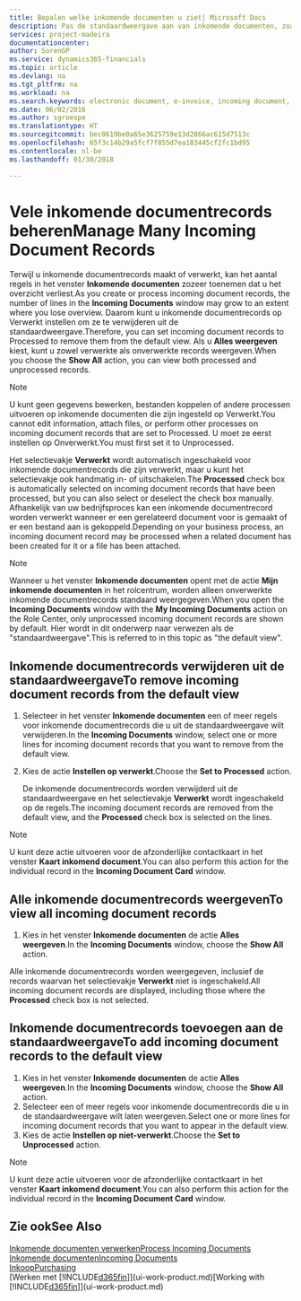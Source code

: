 ```yaml
---
title: Bepalen welke inkomende documenten u ziet| Microsoft Docs
description: Pas de standaardweergave aan van inkomende documenten, zoals e-facturen, om de lijst met verwerkte en onverwerkte records te verbeteren.
services: project-madeira
documentationcenter: 
author: SorenGP
ms.service: dynamics365-financials
ms.topic: article
ms.devlang: na
ms.tgt_pltfrm: na
ms.workload: na
ms.search.keywords: electronic document, e-invoice, incoming document, OCR, ecommerce, document exchange, import invoice
ms.date: 06/02/2016
ms.author: sgroespe
ms.translationtype: HT
ms.sourcegitcommit: bec0619be0a65e3625759e13d2866ac615d7513c
ms.openlocfilehash: 65f3c14b29a5fcf7f855d7ea183445cf2fc1bd95
ms.contentlocale: nl-be
ms.lasthandoff: 01/30/2018

---
```

# <a name="manage-many-incoming-document-records"></a><span data-ttu-id="3fc23-103">Vele inkomende documentrecords beheren</span><span class="sxs-lookup"><span data-stu-id="3fc23-103">Manage Many Incoming Document Records</span></span>
<span data-ttu-id="3fc23-104">Terwijl u inkomende documentrecords maakt of verwerkt, kan het aantal regels in het venster **Inkomende documenten** zozeer toenemen dat u het overzicht verliest.</span><span class="sxs-lookup"><span data-stu-id="3fc23-104">As you create or process incoming document records, the number of lines in the **Incoming Documents** window may grow to an extent where you lose overview.</span></span> <span data-ttu-id="3fc23-105">Daarom kunt u inkomende documentrecords op Verwerkt instellen om ze te verwijderen uit de standaardweergave.</span><span class="sxs-lookup"><span data-stu-id="3fc23-105">Therefore, you can set incoming document records to Processed to remove them from the default view.</span></span> <span data-ttu-id="3fc23-106">Als u **Alles weergeven** kiest, kunt u zowel verwerkte als onverwerkte records weergeven.</span><span class="sxs-lookup"><span data-stu-id="3fc23-106">When you choose the **Show All** action, you can view both processed and unprocessed records.</span></span>

> [!NOTE]  
>   <span data-ttu-id="3fc23-107">U kunt geen gegevens bewerken, bestanden koppelen of andere processen uitvoeren op inkomende documenten die zijn ingesteld op Verwerkt.</span><span class="sxs-lookup"><span data-stu-id="3fc23-107">You cannot edit information, attach files, or perform other processes on incoming document records that are set to Processed.</span></span> <span data-ttu-id="3fc23-108">U moet ze eerst instellen op Onverwerkt.</span><span class="sxs-lookup"><span data-stu-id="3fc23-108">You must first set it to Unprocessed.</span></span>

<span data-ttu-id="3fc23-109">Het selectievakje **Verwerkt** wordt automatisch ingeschakeld voor inkomende documentrecords die zijn verwerkt, maar u kunt het selectievakje ook handmatig in- of uitschakelen.</span><span class="sxs-lookup"><span data-stu-id="3fc23-109">The **Processed** check box is automatically selected on incoming document records that have been processed, but you can also select or deselect the check box manually.</span></span> <span data-ttu-id="3fc23-110">Afhankelijk van uw bedrijfsproces kan een inkomende documentrecord worden verwerkt wanneer er een gerelateerd document voor is gemaakt of er een bestand aan is gekoppeld.</span><span class="sxs-lookup"><span data-stu-id="3fc23-110">Depending on your business process, an incoming document record may be processed when a related document has been created for it or a file has been attached.</span></span>

> [!NOTE]  
>   <span data-ttu-id="3fc23-111">Wanneer u het venster **Inkomende documenten** opent met de actie **Mijn inkomende documenten** in het rolcentrum, worden alleen onverwerkte inkomende documentrecords standaard weergegeven.</span><span class="sxs-lookup"><span data-stu-id="3fc23-111">When you open the **Incoming Documents** window with the **My Incoming Documents** action on the Role Center, only unprocessed incoming document records are shown by default.</span></span> <span data-ttu-id="3fc23-112">Hier wordt in dit onderwerp naar verwezen als de "standaardweergave".</span><span class="sxs-lookup"><span data-stu-id="3fc23-112">This is referred to in this topic as "the default view".</span></span>

## <a name="to-remove-incoming-document-records-from-the-default-view"></a><span data-ttu-id="3fc23-113">Inkomende documentrecords verwijderen uit de standaardweergave</span><span class="sxs-lookup"><span data-stu-id="3fc23-113">To remove incoming document records from the default view</span></span>
1. <span data-ttu-id="3fc23-114">Selecteer in het venster **Inkomende documenten** een of meer regels voor inkomende documentrecords die u uit de standaardweergave wilt verwijderen.</span><span class="sxs-lookup"><span data-stu-id="3fc23-114">In the **Incoming Documents** window, select one or more lines for incoming document records that you want to remove from the default view.</span></span>
2. <span data-ttu-id="3fc23-115">Kies de actie **Instellen op verwerkt**.</span><span class="sxs-lookup"><span data-stu-id="3fc23-115">Choose the **Set to Processed** action.</span></span>

    <span data-ttu-id="3fc23-116">De inkomende documentrecords worden verwijderd uit de standaardweergave en het selectievakje **Verwerkt** wordt ingeschakeld op de regels.</span><span class="sxs-lookup"><span data-stu-id="3fc23-116">The incoming document records are removed from the default view, and the **Processed** check box is selected on the lines.</span></span>

> [!NOTE]  
>   <span data-ttu-id="3fc23-117">U kunt deze actie uitvoeren voor de afzonderlijke contactkaart in het venster **Kaart inkomend document**.</span><span class="sxs-lookup"><span data-stu-id="3fc23-117">You can also perform this action for the individual record in the **Incoming Document Card** window.</span></span>

## <a name="to-view-all-incoming-document-records"></a><span data-ttu-id="3fc23-118">Alle inkomende documentrecords weergeven</span><span class="sxs-lookup"><span data-stu-id="3fc23-118">To view all incoming document records</span></span>
1. <span data-ttu-id="3fc23-119">Kies in het venster **Inkomende documenten** de actie **Alles weergeven**.</span><span class="sxs-lookup"><span data-stu-id="3fc23-119">In the **Incoming Documents** window, choose the **Show All** action.</span></span>

<span data-ttu-id="3fc23-120">Alle inkomende documentrecords worden weergegeven, inclusief de records waarvan het selectievakje **Verwerkt** niet is ingeschakeld.</span><span class="sxs-lookup"><span data-stu-id="3fc23-120">All incoming document records are displayed, including those where the **Processed** check box is not selected.</span></span>

## <a name="to-add-incoming-document-records-to-the-default-view"></a><span data-ttu-id="3fc23-121">Inkomende documentrecords toevoegen aan de standaardweergave</span><span class="sxs-lookup"><span data-stu-id="3fc23-121">To add incoming document records to the default view</span></span>
1. <span data-ttu-id="3fc23-122">Kies in het venster **Inkomende documenten** de actie **Alles weergeven**.</span><span class="sxs-lookup"><span data-stu-id="3fc23-122">In the **Incoming Documents** window, choose the **Show All** action.</span></span>
2. <span data-ttu-id="3fc23-123">Selecteer een of meer regels voor inkomende documentrecords die u in de standaardweergave wilt laten weergeven.</span><span class="sxs-lookup"><span data-stu-id="3fc23-123">Select one or more lines for incoming document records that you want to appear in the default view.</span></span>
3. <span data-ttu-id="3fc23-124">Kies de actie **Instellen op niet-verwerkt**.</span><span class="sxs-lookup"><span data-stu-id="3fc23-124">Choose the **Set to Unprocessed** action.</span></span>  

> [!NOTE]  
>   <span data-ttu-id="3fc23-125">U kunt deze actie uitvoeren voor de afzonderlijke contactkaart in het venster **Kaart inkomend document**.</span><span class="sxs-lookup"><span data-stu-id="3fc23-125">You can also perform this action for the individual record in the **Incoming Document Card** window.</span></span>

## <a name="see-also"></a><span data-ttu-id="3fc23-126">Zie ook</span><span class="sxs-lookup"><span data-stu-id="3fc23-126">See Also</span></span>
[<span data-ttu-id="3fc23-127">Inkomende documenten verwerken</span><span class="sxs-lookup"><span data-stu-id="3fc23-127">Process Incoming Documents</span></span>](across-process-income-documents.md)  
[<span data-ttu-id="3fc23-128">Inkomende documenten</span><span class="sxs-lookup"><span data-stu-id="3fc23-128">Incoming Documents</span></span>](across-income-documents.md)  
[<span data-ttu-id="3fc23-129">Inkoop</span><span class="sxs-lookup"><span data-stu-id="3fc23-129">Purchasing</span></span>](purchasing-manage-purchasing.md)  
<span data-ttu-id="3fc23-130">[Werken met [!INCLUDE[d365fin](includes/d365fin_md.md)]](ui-work-product.md)</span><span class="sxs-lookup"><span data-stu-id="3fc23-130">[Working with [!INCLUDE[d365fin](includes/d365fin_md.md)]](ui-work-product.md)</span></span>

